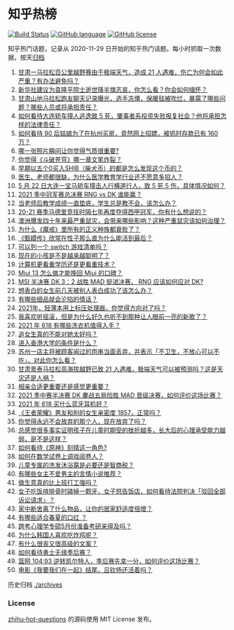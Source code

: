 # 知乎热榜
[![Build Status](https://github.com/ToWeLong/zhihu-hot-questions/workflows/CI/badge.svg)](https://github.com/ToWeLong/zhihu-hot-questions/actions)
[![GitHub language](https://img.shields.io/badge/language-golang-orange.svg)](https://golang.org/)
[![GitHub license](https://img.shields.io/github/license/ToWeLong/zhihu-hot-questions)](https://github.com/ToWeLong/zhihu-hot-questions/blob/main/LICENSE)

知乎热门话题，记录从 2020-11-29 日开始的知乎热门话题。每小时抓取一次数据，按天[归档](./archives)

<!-- BEGIN -->

1. [甘肃一马拉松百公里越野赛由于极端天气，造成 21 人遇难，伤亡为何会如此严重？有办法避免吗？](https://www.zhihu.com/question/460921357)
1. [新华社建议为袁隆平院士逝世降半旗志哀，你怎么看？你会如何缅怀？](https://www.zhihu.com/question/460853429)
1. [甘肃山地马拉松跑友聊天记录曝光，选手冻僵，保暖毯被吹烂，暴露了哪些问题？哪些人员或将承担责任？](https://www.zhihu.com/question/460936873)
1. [如何看待大连轿车撞人逃逸致 5 死，肇事者系投资失败报复社会？他将承担怎样的法律责任？](https://www.zhihu.com/question/460975066)
1. [如何看待 90 后姑娘为了在杭州买房，竟然网上招嫖，被抓时存款已有 160 万？](https://www.zhihu.com/question/460671555)
1. [哪一张照片瞬间让你觉得气质很重要?](https://www.zhihu.com/question/297341335)
1. [你觉得《斗破苍穹》哪一章文笔炸裂？](https://www.zhihu.com/question/455079084)
1. [早期以五个0买入SHIB（柴犬币）的都是怎么发现这个币的？](https://www.zhihu.com/question/459885822)
1. [医生、老师都很缺，为什么医学教育学行业还不愿意多招人？](https://www.zhihu.com/question/455946878)
1. [5 月 22 日大连一宝马轿车撞击人行横道行人，致 5 死 5 伤，具体情况如何？](https://www.zhihu.com/question/460803059)
1. [2021 季中冠军赛总决赛 RNG vs DK 谁能赢？](https://www.zhihu.com/question/460911288)
1. [当老师后教学成绩一直垫底，学生总是教不会，该怎么办？](https://www.zhihu.com/question/454011860)
1. [20-21 赛季马德里竞技时隔七年再度夺得西甲冠军，你有什么想说的？](https://www.zhihu.com/question/460927424)
1. [澳洲爆发四十年来最严重鼠灾，会带来哪些影响？这种严重鼠灾该如何治理？](https://www.zhihu.com/question/460691340)
1. [为什么《魔戒》里所有的正义种族都衰败了？](https://www.zhihu.com/question/457060439)
1. [《甄嬛传》欣常在性子那么直为什么能活到最后？](https://www.zhihu.com/question/459465431)
1. [可以列一个 switch 游戏清单吗？](https://www.zhihu.com/question/454703059)
1. [现在的小孩是不是越来越聪明了？](https://www.zhihu.com/question/454361471)
1. [计算机更看重学历还是更看重技术？](https://www.zhihu.com/question/454783960)
1. [Miui 13 怎么做才能挽回 Miui 的口碑？](https://www.zhihu.com/question/460390365)
1. [MSI 半决赛 DK 3：2 战胜 MAD 挺进决赛， RNG 应该如何应对 DK?](https://www.zhihu.com/question/460911302)
1. [想表白的女生前几天被别人表白成功了该怎么办？](https://www.zhihu.com/question/457390121)
1. [有哪些细品就会沦陷的情话？](https://www.zhihu.com/question/428175362)
1. [2021年，轻薄本用上标压处理器，你觉得方向对了吗？](https://www.zhihu.com/question/460874311)
1. [我喜欢听摇滚，但是为什么好久也听不到那种让人眼前一亮的新歌了？](https://www.zhihu.com/question/455885166)
1. [2021 年 618 有哪些洗衣机值得入手？](https://www.zhihu.com/question/457255379)
1. [追女生真的不能对她太好吗？](https://www.zhihu.com/question/435541311)
1. [进入香港大学的条件是什么？](https://www.zhihu.com/question/20458470)
1. [苏州一店主将被顾客闻过的肉串当面丢弃，并表示「不卫生，不放心可以不吃」，对此你怎么看？](https://www.zhihu.com/question/460604746)
1. [甘肃景泰马拉松高海拔越野已致 21 人遇难，极端天气可以被预测吗？这是天灾还是人祸？](https://www.zhihu.com/question/460923810)
1. [相亲合适更重要还是感觉更重要？](https://www.zhihu.com/question/459644756)
1. [2021 季中赛半决赛 DK 鏖战五局险胜 MAD 晋级决赛，如何评价这场比赛？](https://www.zhihu.com/question/460860760)
1. [2021 年 618 买什么蓝牙耳机好？](https://www.zhihu.com/question/454900249)
1. [《王者荣耀》男友和别的女生亲密度 1857，正常吗？](https://www.zhihu.com/question/460112550)
1. [你觉得永远不会放弃的那个人，现在放弃了吗？](https://www.zhihu.com/question/459833856)
1. [总感觉很多事实证明孩子在儿童时期受的挫折越多，长大后的心理承受能力越弱，是不是这样？](https://www.zhihu.com/question/266704437)
1. [如何看待《原神》刻晴这一角色?](https://www.zhihu.com/question/421862145)
1. [如何在数学试卷上调戏阅卷人？](https://www.zhihu.com/question/37124942)
1. [儿童专属的洗发沐浴露是必要还是智商税？](https://www.zhihu.com/question/460350405)
1. [有哪些女主不爱男主的言情小说推荐？](https://www.zhihu.com/question/332914640)
1. [做生意真的比上班打工强吗？](https://www.zhihu.com/question/327874416)
1. [女子吃饭啃排骨时磕掉一颗牙，女子怒告饭店，如何看待法院判决「驳回全部诉讼请求」？](https://www.zhihu.com/question/460584839)
1. [家中断舍离了什么物品，让你的居家舒适度倍增？](https://www.zhihu.com/question/455207038)
1. [有哪些适合春夏的口红 ？](https://www.zhihu.com/question/319260175)
1. [跨考心理学专硕5月份准备考研来得及吗？](https://www.zhihu.com/question/455988340)
1. [为什么韩国人喜欢吃炸鸡呢？](https://www.zhihu.com/question/22146758)
1. [有什么很丧又很高级的文案？](https://www.zhihu.com/question/444780653)
1. [如何看待勇士无缘季后赛？](https://www.zhihu.com/question/460793468)
1. [篮网 104:93 逆转凯尔特人，季后赛先拿一分，如何评价这场比赛？](https://www.zhihu.com/question/460924514)
1. [电影《我要我们在一起》结尾，吕钦扬还活着吗？](https://www.zhihu.com/question/460496887)

<!-- END -->

历史归档 [./archives](./archives)


### License
[zhihu-hot-questions](https://github.com/towelong/zhihu-hot-questions) 的源码使用 MIT License 发布。